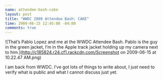 ```yaml
---
name: attendee-bash-cake
layout: post
title: "WWDC 2009 Attendee Bash: CAKE"
time: 2009-06-15 12:45:00 -04:00
comments: true
---
```


![That&#8217;s Pablo Lopez and me at the WWDC Attendee Bash. Pablo is the guy in the green jacket, I&#8217;m in the Apple track jacket holding up my camera next to him.](http://c185824.r24.cf1.rackcdn.com/Screenshot on 2009-06-15 at 10.22.47 AM.png)

I am back from WWDC. I&#8217;ve got lots of things to write about, I just need to verify what is public and what I cannot discuss just yet.
